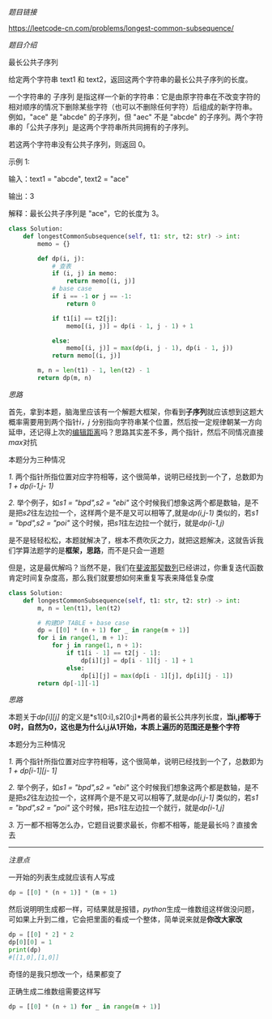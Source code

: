 *题目链接*

https://leetcode-cn.com/problems/longest-common-subsequence/

*题目介绍*

最长公共子序列

给定两个字符串 text1 和 text2，返回这两个字符串的最长公共子序列的长度。

一个字符串的 子序列 是指这样一个新的字符串：它是由原字符串在不改变字符的相对顺序的情况下删除某些字符（也可以不删除任何字符）后组成的新字符串。
例如，"ace" 是 "abcde" 的子序列，但 "aec" 不是 "abcde" 的子序列。两个字符串的「公共子序列」是这两个字符串所共同拥有的子序列。

若这两个字符串没有公共子序列，则返回 0。

示例 1:

输入：text1 = "abcde", text2 = "ace" 

输出：3  

解释：最长公共子序列是 "ace"，它的长度为 3。


```python
class Solution:
    def longestCommonSubsequence(self, t1: str, t2: str) -> int:
        memo = {}

        def dp(i, j):
            # 查表
            if (i, j) in memo:
                return memo[(i, j)]
            # base case
            if i == -1 or j == -1:
                return 0

            if t1[i] == t2[j]:
                memo[(i, j)] = dp(i - 1, j - 1) + 1

            else:
                memo[(i, j)] = max(dp(i, j - 1), dp(i - 1, j))
            return memo[(i, j)]

        m, n = len(t1) - 1, len(t2) - 1
        return dp(m, n)
```
*思路*

首先，拿到本题，脑海里应该有一个解题大框架，你看到**子序列**就应该想到这题大概率需要用到两个指针*i，j* 分别指向字符串某个位置，然后按一定规律朝某一方向延申，还记得上次的[编辑距离](dis.md)吗？思路其实差不多，两个指针，然后不同情况直接*max*对抗

本题分为三种情况

*1.* 两个指针所指位置对应字符相等，这个很简单，说明已经找到一个了，总数即为*1 + dp(i-1,j- 1)* 

*2.* 举个例子，如*s1 = "bpd",s2 = "ebi"* 这个时候我们想象这两个都是数轴，是不是把*s2*往左边拉一个，这样两个是不是又可以相等了,就是*dp(i,j-1)*
类似的，若*s1 = "bpd",s2 = "poi"*
这个时候，把*s1*往左边拉一个就行，就是*dp(i-1,j)*

是不是轻轻松松，本题就解决了，根本不费吹灰之力，就把这题解决，这就告诉我们学算法题学的是**框架，思路**，而不是只会一道题

但是，这是最优解吗？当然不是，我们在[斐波那契数列](fibo.md)已经讲过，你重复迭代函数肯定时间复杂度高，那么我们就要想如何来重复写表来降低复杂度


```python
class Solution:
    def longestCommonSubsequence(self, t1: str, t2: str) -> int:
        m, n = len(t1), len(t2)

        # 构建DP TABLE + base case
        dp = [[0] * (n + 1) for _ in range(m + 1)]
        for i in range(1, m + 1):
            for j in range(1, n + 1):
                if t1[i - 1] == t2[j - 1]:
                    dp[i][j] = dp[i - 1][j - 1] + 1
                else:
                    dp[i][j] = max(dp[i - 1][j], dp[i][j - 1])
        return dp[-1][-1]
```

*思路*

本题关于*dp[i][j]* 的定义是*s1[0:i],s2[0:j]*两者的最长公共序列长度，**当i,j都等于0时，自然为0，这也是为什么i,j从1开始，本质上遍历的范围还是整个字符**

本题分为三种情况

*1.* 两个指针所指位置对应字符相等，这个很简单，说明已经找到一个了，总数即为*1 + dp[i-1][j- 1]* 

*2.* 举个例子，如*s1 = "bpd",s2 = "ebi"* 这个时候我们想象这两个都是数轴，是不是把*s2*往左边拉一个，这样两个是不是又可以相等了,就是*dp[i,j-1]*
类似的，若*s1 = "bpd",s2 = "poi"*
这个时候，把*s1*往左边拉一个就行，就是*dp[i-1,j]*

*3.* 万一都不相等怎么办，它题目说要求最长，你都不相等，能是最长吗？直接舍去
***

*注意点*

一开始的列表生成就应该有人写成
```python
dp = [[0] * (n + 1)] * (m + 1)
```
然后说明明生成都一样，可结果就是报错，*python*生成一维数组这样做没问题，可如果上升到二维，它会把里面的看成一个整体，简单说来就是**你改大家改**

```python
dp = [[0] * 2] * 2
dp[0][0] = 1 
print(dp)
#[[1,0],[1,0]]
```

奇怪的是我只想改一个，结果都变了

正确生成二维数组需要这样写
```python
dp = [[0] * (n + 1) for _ in range(m + 1)]
```